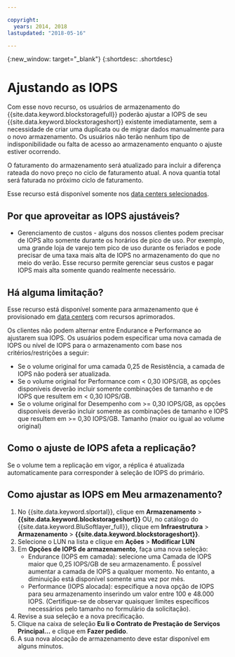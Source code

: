 ```yaml
---

copyright:
  years: 2014, 2018
lastupdated: "2018-05-16"

---
```

{:new_window: target="_blank"}
{:shortdesc: .shortdesc}

# Ajustando as IOPS

Com esse novo recurso, os usuários de armazenamento do {{site.data.keyword.blockstoragefull}} poderão ajustar a IOPS de seu {{site.data.keyword.blockstorageshort}} existente imediatamente, sem a necessidade de criar uma duplicata ou de migrar dados manualmente para o novo armazenamento. Os usuários não terão nenhum tipo de indisponibilidade ou falta de acesso ao armazenamento enquanto o ajuste estiver ocorrendo. 

O faturamento do armazenamento será atualizado para incluir a diferença rateada do novo preço no ciclo de faturamento atual. A nova quantia total será faturada no próximo ciclo de faturamento.

Esse recurso está disponível somente nos [data centers selecionados](new-ibm-block-and-file-storage-location-and-features.html). 

## Por que aproveitar as IOPS ajustáveis?

- Gerenciamento de custos - alguns dos nossos clientes podem precisar de IOPS alto somente durante os horários de pico de uso. Por exemplo, uma grande loja de varejo tem pico de uso durante os feriados e pode precisar de uma taxa mais alta de IOPS no armazenamento do que no meio do verão. Esse recurso permite gerenciar seus custos e pagar IOPS mais alta somente quando realmente necessário.

## Há alguma limitação?

Esse recurso está disponível somente para armazenamento que é provisionado em [data centers](new-ibm-block-and-file-storage-location-and-features.html) com recursos aprimorados. 

Os clientes não podem alternar entre Endurance e Performance ao ajustarem sua IOPS. Os usuários podem especificar uma nova camada de IOPS ou nível de IOPS para o armazenamento com base nos critérios/restrições a seguir: 

- Se o volume original for uma camada 0,25 de Resistência, a camada de IOPS não poderá ser atualizada.
- Se o volume original for Performance com < 0,30 IOPS/GB, as opções disponíveis deverão incluir somente combinações de tamanho e de IOPS que resultem em < 0,30 IOPS/GB. 
- Se o volume original for Desempenho com >= 0,30 IOPS/GB, as opções disponíveis deverão incluir
somente as combinações de tamanho e IOPS que resultem em >= 0,30 IOPS/GB. Tamanho (maior ou igual ao volume
original)



## Como o ajuste de IOPS afeta a replicação?

Se o volume tem a replicação em vigor, a réplica é atualizada automaticamente para corresponder à seleção de IOPS do primário. 

## Como ajustar as IOPS em Meu armazenamento?

1. No {{site.data.keyword.slportal}}, clique em **Armazenamento** > **{{site.data.keyword.blockstorageshort}}** OU, no catálogo do {{site.data.keyword.BluSoftlayer_full}}, clique em **Infraestrutura** > **Armazenamento** > **{{site.data.keyword.blockstorageshort}}**.
2. Selecione o LUN na lista e clique em **Ações** > **Modificar LUN**
3. Em **Opções de IOPS de armazenamento**, faça uma nova seleção:
    - Endurance (IOPS em camada): selecione uma Camada de IOPS maior que 0,25 IOPS/GB de seu armazenamento. É possível aumentar a camada de IOPS a qualquer momento. No entanto, a diminuição está disponível somente uma vez por mês.
    - Performance (IOPS alocada): especifique a nova opção de IOPS para seu armazenamento inserindo um valor entre 100 e 48.000 IOPS. (Certifique-se de observar quaisquer limites específicos
necessários pelo tamanho no formulário da solicitação).
4. Revise a sua seleção e a nova precificação.
5. Clique na caixa de seleção **Eu li o Contrato de Prestação de Serviços Principal...** e clique em **Fazer pedido**.
6. A sua nova alocação de armazenamento deve estar disponível em alguns minutos.
